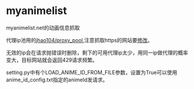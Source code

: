 # myanimelist
myanimelist.net的动画信息抓取

代理ip池用的[jhao104/proxy_pool](https://github.com/jhao104/proxy_pool),注意抓取https的网站要[修改](https://github.com/jhao104/proxy_pool/issues/156)。

无效的ip会在请求抛错误时删除，剩下的可用代理ip太少，用同一ip做代理的概率变大，目标网站就会返回429请求频繁。

setting.py中有个LOAD_ANIME_ID_FROM_FILE参数，设置为True可以使用anime_id_config.txt指定的animeId发请求。